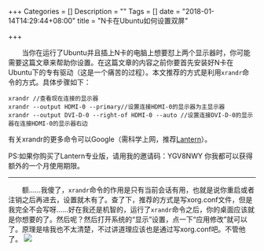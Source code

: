 +++
Categories = []
Description = ""
Tags = []
date = "2018-01-14T14:29:44+08:00"
title = "N卡在Ubuntu如何设置双屏"

+++

&emsp;&emsp;当你在运行了Ubuntu并且插上N卡的电脑上想要怼上两个显示器时，你可能需要这篇文章来帮助你设置。在这篇文章的内容之前你要首先安装好N卡在Ubuntu下的专有驱动（这是一个痛苦的过程）。本文推荐的方式是利用```xrandr```命令的方式。具体步骤如下：
```
xrandr //查看现在连接的显示器 
xrandr --output HDMI-0 --primary//设置连接HDMI-0的显示器为主显示器 
xrandr --output DVI-D-0 --right-of HDMI-0 --auto //设置连接DVI-D-0的显示器在连接HDMI-0的显示器右边
```
有关xrandr的更多命令可以Google（需科学上网，推荐[Lantern](https://github.com/getlantern/forum)）。

PS:如果你购买了Lantern专业版，请用我的邀请码：YGV8NWY 你我都可以获得额外的一个月使用期限。

___ ___ ___

&emsp;&emsp;额……我傻了，```xrandr```命令的作用是只有当前会话有用，也就是说你重启或者注销之后再进去，设置就木有了。查了下，推荐的方式是写xorg.conf文件，但是我完全不会写呀……好在我还是机智的，运行了```xrandr```命令之后，你的桌面应该就是你想要的了。然后呢？然后打开系统的“显示”设置，点一下“应用修改”就可以了。原理是啥我也不太清楚，不过讲道理应该也是通过写xorg.conf吧。不管他了。
![](https://www.drifter.fun/post/images/N.png)
